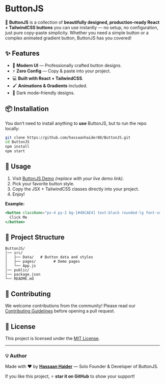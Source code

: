 # ButtonJS

🚀 **ButtonJS** is a collection of **beautifully designed, production-ready React + TailwindCSS buttons** you can use instantly — no setup, no configuration, just pure copy-paste simplicity.
Whether you need a simple button or a complex animated gradient button, ButtonJS has you covered!

## ✨ Features
- 🎨 **Modern UI** — Professionally crafted button designs.
- ⚡ **Zero Config** — Copy & paste into your project.
- 💻 **Built with React + TailwindCSS**.
- 🖌 **Animations & Gradients** included.
- 🌙 Dark mode–friendly designs.

## 📦 Installation
You don’t need to install anything to **use** ButtonJS, but to run the repo locally:

```bash
git clone https://github.com/hassaanhaider88/ButtonJS.git
cd ButtonJS
npm install
npm start
````

## 🚀 Usage

1. Visit [ButtonJS Demo](https://buttonjs.vercel.app) *(replace with your live demo link)*.
2. Pick your favorite button style.
3. Copy the JSX + TailwindCSS classes directly into your project.
4. Enjoy!

**Example:**

```jsx
<button className="px-4 py-2 bg-[#48CAE4] text-black rounded-lg font-semibold hover:bg-black hover:text-[#48CAE4] transition">
  Click Me
</button>
```

## 📂 Project Structure

```
ButtonJS/
│── src/
│   ├── Data/   # Button data and styles
│   ├── pages/        # Demo pages
│   └── App.js
│── public/
│── package.json
└── README.md
```

## 🤝 Contributing

We welcome contributions from the community!
Please read our [Contributing Guidelines](./CONTRIBUTING.md) before opening a pull request.

## 📜 License

This project is licensed under the [MIT License](./LICENSE).

---

### 💡 Author

Made with ❤️ by **[Hassaan Haider](https://github.com/hassaanhaider88)** — Solo Founder & Developer of ButtonJS.

If you like this project, ⭐ **star it on GitHub** to show your support!

